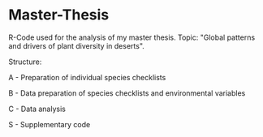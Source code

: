 # Master-Thesis
R-Code used for the analysis of my master thesis. Topic: "Global patterns and drivers of plant diversity in deserts".



Structure:

A - Preparation of individual species checklists

B - Data preparation of species checklists and environmental variables

C - Data analysis

S - Supplementary code

